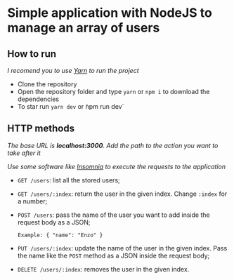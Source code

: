 # Simple application with NodeJS to manage an array of users

## How to run

_I recomend you to use [Yarn](https://classic.yarnpkg.com/en/) to run the project_

- Clone the repository
- Open the repository folder and type `yarn` or `npm i` to download the dependencies
- To star run `yarn dev` or ǹpm run dev`

## HTTP methods
  
  _The base URL is **localhost:3000**. Add the path to the action you want to take after it_
  
  _Use some software like [Insomnia](https://insomnia.rest/) to execute the requests to the application_
  
- `GET /users`: list all the stored users;
- `GET /users/:index`: return the user in the given index. Change `:index` for a number;
- `POST /users`: pass the name of the user you want to add inside the request body as a JSON;
    
      Example: { "name": "Enzo" }
      
- `PUT /users/:index`: update the name of the user in the given index. Pass the name like the `POST` method as a JSON inside the request body;
- `DELETE /users/:index`: removes the user in the given index.

